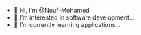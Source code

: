- 👋 Hi, I’m @Nouf-Mohamed
- 👀 I’m interested in software development...
- 🌱 I’m currently learning applications...


<!---
Nouf-Mohamed/Nouf-Mohamed is a ✨ special ✨ repository because its `README.md` (this file) appears on your GitHub profile.
You can click the Preview link to take a look at your changes.
--->
